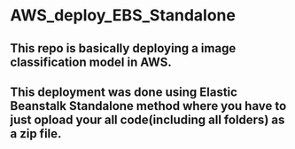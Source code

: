 # AWS_deploy_EBS_Standalone

## This repo is basically deploying a image classification model in AWS.

## This deployment was done using Elastic Beanstalk Standalone method where you have to just opload your all code(including all folders) as a zip file.
